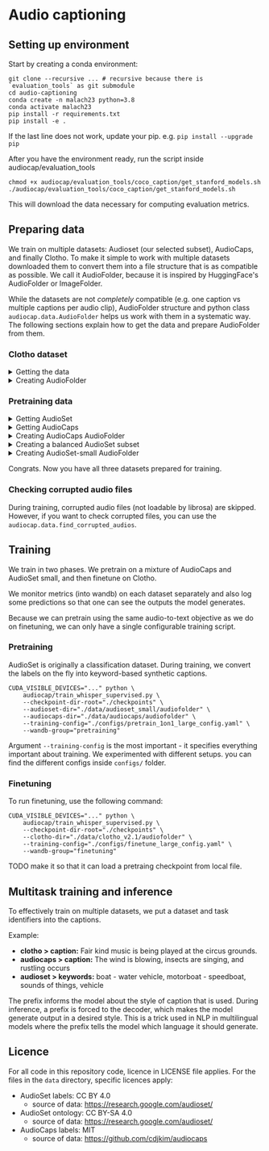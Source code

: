 # Audio captioning


## Setting up environment

Start by creating a conda environment:
```shell
git clone --recursive ... # recursive because there is `evaluation_tools` as git submodule
cd audio-captioning
conda create -n malach23 python=3.8
conda activate malach23
pip install -r requirements.txt
pip install -e .
```
If the last line does not work, update your pip. e.g. `pip install --upgrade pip`

After you have the environment ready, run the script inside audiocap/evaluation_tools
```
chmod +x audiocap/evaluation_tools/coco_caption/get_stanford_models.sh
./audiocap/evaluation_tools/coco_caption/get_stanford_models.sh
```
This will download the data necessary for computing evaluation metrics.


## Preparing data

We train on multiple datasets: Audioset (our selected subset), AudioCaps, and finally Clotho.
To make it simple to work with multiple datasets downloaded them to convert them into a file
structure that is as compatible as possible. We call it AudioFolder, because it is inspired
by HuggingFace's AudioFolder or ImageFolder.

While the datasets are not *completely* compatible (e.g. one caption vs multiple captions per
audio clip), AudioFolder structure and python class `audiocap.data.AudioFolder` helps us work
with them in a systematic way. The following sections explain how to get the data and prepare
AudioFolder from them.


### Clotho dataset

<details>
  <summary> Getting the data </summary>


```shell
mkdir -p data/clotho_v2.1/audiofolder
```

Download the data from <https://zenodo.org/record/4783391> and extract csv into the `data/clotho_v2.1` and audios into `data/clotho_v2.1/audiofolder` folder. Your tree structure should look like this:

```
audio-captioning/
├── audiocap
│   ...
...
|
├── data
│   └── clotho_v2.1
│       ├── audiofolder
│       │   ├─ development
│       │   ├─ evaluation
│       │   ├─ test
│       │   └─ validation
│       ├── clotho_captions_development.csv
│       ├── clotho_captions_evaluation.csv
│       ├── clotho_captions_validation.csv
│       ├── clotho_metadata_development.csv
│       ├── clotho_metadata_evaluation.csv
│       ├── clotho_metadata_test.csv
│       └── clotho_metadata_validation.csv
...
```

</details>


<details>
  <summary> Creating AudioFolder </summary>

Now, prepare 

```shell
python audiocap/prepare_audiofolder.py prepare-clotho-audiofolder data/clotho_v2.1/
```

This will prepare the folder into the format that is easily loadable.

To limit a size of a split (like validation and evaluation), run:

```shell
python audiocap/prepare_audiofolder.py limit-clotho-split data/clotho_v2.1/audiofolder/ validation --limit 200
python audiocap/prepare_audiofolder.py limit-clotho-split data/clotho_v2.1/audiofolder/ evaluation --limit 400
```

This will sample (with a seed) a subset with a desired size and move the remaining examples to the development split.

</details>


### Pretraining data

<details>
  <summary> Getting AudioSet </summary>

AudioSet is a large multi-label classification dataset. In our repository, we use information from
AudioSet ontology to construct keyword-based synthetic captions. This makes it possible to pretrain a
seq2seq captioning model (like Whisper) on AudioSet using an end-to-end supervised training pipeline.

AudioSet annotations are copied into this repository, but audios must be scraped from youtube.
You can use `scripts/download_audioset.sh` script that will use all cores to download and
convert audios based on youtube ids.

Make the script executable

```shell
chmod +x ./scripts/download_audioset.sh
```

Download the audio files

```shell
SPLIT='train_unbalanced' # run again with 'train_balanced' or 'eval'

mkdir -p logs/download_audioset

./scripts/download_audioset.sh \
    "data/audioset_full/csvs/${SPLIT}.csv" \
    "data/audioset_full/audios/${SPLIT}/" 2>&1 \
    | tee >( sed 's/.*\r//' > "logs/download_audioset/${SPLIT}.txt" )
```

(`sed` is there to delete output lines that just update the progress)

Please note that scraping AudioSet is best-effort only. Videos could be deleted from youtube.
Now, you should select a subset of AudioSet that suits your needs. AudioSet is heavily imbalanced,
with music and speech ocurring in a vast majority of examples. In our case, we selected
around 130k instances that covered as much of the underrepresented classes. However, before we
select the subset, we prepare AudioCaps - a different dataset we use for pretraining. This is
to prevent a leakage between the two datasets because they have audio files in common.

</details>


<details>
  <summary> Getting AudioCaps </summary>

AudioCaps is a captioning dataset with much more audios than Clotho (but is arguably of a lower quality).

AudioCaps annotations are also part of this repository. Furthermore, AudioCaps is a subset of AudioSet,
so you have all AudioCaps audios prepared once you download AudioSet.

</details>


<details>
  <summary> Creating AudioCaps AudioFolder </summary>

  Run:

  ```shell
    python audiocap/prepare_audiofolder.py prepare-audiocaps-audiofolder \
    --audiocaps-path data/audiocaps \
    --audioset-path data/audioset_full \
    --audio-format mp3
  ```

  This will copy the files from AudioSet, and prepare AudioFolder structure
  and annotations with dropped records about audios that were listed inside AudioCaps csvs
  but files were missing (unavailable when you scraped AudioSet).

</details>


<details>
  <summary> Creating a balanced AudioSet subset </summary>

  This part is most intricate. We want at the same time
  - a diverse subset
  - a balanced subset
  - a large subset
  - no leakeage with AudioCaps

  This is difficult and has no optimal solution. Especially balancing a dataset is difficult when each example has multiple labels.
  In this repository, there are some utilities help select it. If you want to select your own subset, you can look into `notebooks/select_audioset_subset.ipynb`

  However, the subset we selected is also available in this repository in `data/audioset_small`.

</details>


<details>
  <summary> Creating AudioSet-small AudioFolder </summary>

    Run:

  ```shell
    python audiocap/prepare_audiofolder.py prepare-audioset-small-audiofolder \
    --audioset-small-path data/audioset_small \
    --audioset-full-path data/audioset_full \
    --audio-format mp3
  ```

</details>

Congrats. Now you have all three datasets prepared for training.


### Checking corrupted audio files

During training, corrupted audio files (not loadable by librosa) are skipped.
However, if you want to check corrupted files, you can use the `audiocap.data.find_corrupted_audios`.


## Training

We train in two phases. We pretrain on a mixture of AudioCaps and AudioSet small, and
then finetune on Clotho.

We monitor metrics (into wandb) on each dataset separately and also log some predictions
so that one can see the outputs the model generates. 

Because we can pretrain using the same audio-to-text objective as we do on finetuning,
we can only have a single configurable training script.


### Pretraining 

AudioSet is originally a classification dataset. During training, we convert the labels on the fly
into keyword-based synthetic captions.

```shell
CUDA_VISIBLE_DEVICES="..." python \
    audiocap/train_whisper_supervised.py \
    --checkpoint-dir-root="./checkpoints" \
    --audioset-dir="./data/audioset_small/audiofolder" \
    --audiocaps-dir="./data/audiocaps/audiofolder" \
    --training-config="./configs/pretrain_1on1_large_config.yaml" \
    --wandb-group="pretraining"
```

Argument `--training-config` is the most important - it specifies everything important about training.
We experimented with different setups. you can find the different configs inside `configs/` folder.


### Finetuning

To run finetuning, use the following command:

```shell
CUDA_VISIBLE_DEVICES="..." python \
    audiocap/train_whisper_supervised.py \
    --checkpoint-dir-root="./checkpoints" \
    --clotho-dir="./data/clotho_v2.1/audiofolder" \
    --training-config="./configs/finetune_large_config.yaml" \
    --wandb-group="finetuning"
```

TODO make it so that it can load a pretraing checkpoint from local file.



## Multitask training and inference

To effectively train on multiple datasets, we put a dataset and task identifiers into the captions.

Example:
- **clotho > caption:** Fair kind music is being played at the circus grounds.
- **audiocaps > caption:** The wind is blowing, insects are singing, and rustling occurs
- **audioset > keywords:** boat - water vehicle, motorboat - speedboat, sounds of things, vehicle

The prefix informs the model about the style of caption that is used. During inference, a prefix is
forced to the decoder, which makes the model generate output in a desired style. This is a trick
used in NLP in multilingual models where the prefix tells the model which language it should generate.


## Licence

For all code in this repository code, licence in LICENSE file applies.
For the files in the `data` directory, specific licences apply: 

- AudioSet labels: CC BY 4.0
  - source of data: <https://research.google.com/audioset/>
- AudioSet ontology: CC BY-SA 4.0
  - source of data: <https://research.google.com/audioset/>
- AudioCaps labels: MIT
  - source of data: <https://github.com/cdjkim/audiocaps>
